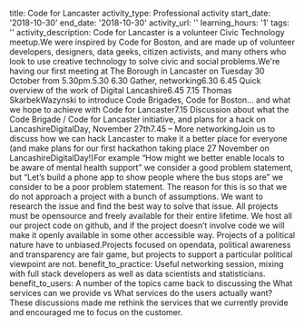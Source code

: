 title: Code for Lancaster
activity_type: Professional activity
start_date: '2018-10-30'
end_date: '2018-10-30'
activity_url: ''
learning_hours: '1'
tags: ''
activity_description: Code for Lancaster is a volunteer Civic Technology meetup.We
  were inspired by Code for Boston, and are made up of volunteer developers, designers,
  data geeks, citizen activists, and many others who look to use creative technology
  to solve civic and social problems.We're having our first meeting at The Borough
  in Lancaster on Tuesday 30 October from 5.30pm.5.30  6.30 Gather, networking6.30  6.45
  Quick overview of the work of Digital Lancashire6.45  7.15 Thomas SkarbekWazynski
  to introduce Code Brigades, Code for Boston... and what we hope to achieve with
  Code for Lancaster7.15  Discussion about what the Code Brigade / Code for Lancaster
  initiative, and plans for a hack on LancashireDigitalDay, November 27th7.45 – More
  networkingJoin us to discuss how we can hack Lancaster to make it a better place
  for everyone (and make plans for our first hackathon taking place 27 November on
  LancashireDigitalDay!)For example “How might we better enable locals to be aware
  of mental health support” we consider a good problem statement, but “Let’s build
  a phone app to show people where the bus stops are” we consider to be a poor problem
  statement. The reason for this is so that we do not approach a project with a bunch
  of assumptions. We want to research the issue and find the best way to solve that
  issue.  All projects must be opensource and freely available for their entire lifetime.
  We host all our project code on github, and if the project doesn’t involve code
  we will make it openly available in some other accessible way.  Projects of a political
  nature have to unbiased.Projects focused on opendata, political awareness and transparency
  are fair game, but projects to support a particular political viewpoint are not.
benefit_to_practice: Useful networking session, mixing with full stack developers
  as well as data scientists and statisticians.
benefit_to_users: A number of the topics came back to discussing the What services
  can we provide vs What services do the users actually want? These discussions made
  me rethink the services that we currently provide and encouraged me to focus on
  the customer.
